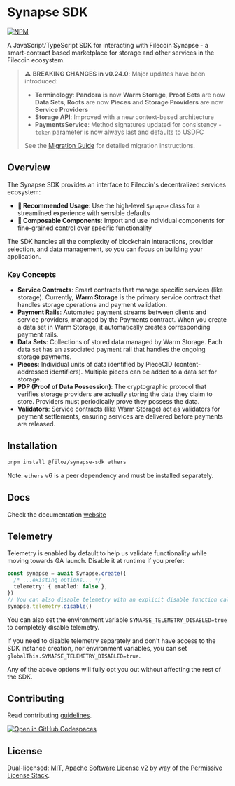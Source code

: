 # Synapse SDK

[![NPM](https://nodei.co/npm/@filoz/synapse-sdk.svg?style=flat&data=n,v&color=blue)](https://nodei.co/npm/@filoz/synapse-sdk/)

A JavaScript/TypeScript SDK for interacting with Filecoin Synapse - a smart-contract based marketplace for storage and other services in the Filecoin ecosystem.

> ⚠️ **BREAKING CHANGES in v0.24.0**: Major updates have been introduced:
>
> - **Terminology**: **Pandora** is now **Warm Storage**, **Proof Sets** are now **Data Sets**, **Roots** are now **Pieces** and **Storage Providers** are now **Service Providers**
> - **Storage API**: Improved with a new context-based architecture
> - **PaymentsService**: Method signatures updated for consistency - `token` parameter is now always last and defaults to USDFC
>
> See the [Migration Guide](#migration-guide) for detailed migration instructions.

## Overview

The Synapse SDK provides an interface to Filecoin's decentralized services ecosystem:

- **🚀 Recommended Usage**: Use the high-level `Synapse` class for a streamlined experience with sensible defaults
- **🔧 Composable Components**: Import and use individual components for fine-grained control over specific functionality

The SDK handles all the complexity of blockchain interactions, provider selection, and data management, so you can focus on building your application.

### Key Concepts

- **Service Contracts**: Smart contracts that manage specific services (like storage). Currently, **Warm Storage** is the primary service contract that handles storage operations and payment validation.
- **Payment Rails**: Automated payment streams between clients and service providers, managed by the Payments contract. When you create a data set in Warm Storage, it automatically creates corresponding payment rails.
- **Data Sets**: Collections of stored data managed by Warm Storage. Each data set has an associated payment rail that handles the ongoing storage payments.
- **Pieces**: Individual units of data identified by PieceCID (content-addressed identifiers). Multiple pieces can be added to a data set for storage.
- **PDP (Proof of Data Possession)**: The cryptographic protocol that verifies storage providers are actually storing the data they claim to store. Providers must periodically prove they possess the data.
- **Validators**: Service contracts (like Warm Storage) act as validators for payment settlements, ensuring services are delivered before payments are released.

## Installation

```bash
pnpm install @filoz/synapse-sdk ethers
```

Note: `ethers` v6 is a peer dependency and must be installed separately.

## Docs

Check the documentation [website](https://synapse.filecoin.services/)

## Telemetry

Telemetry is enabled by default to help us validate functionality while moving towards GA launch. Disable it at runtime if you prefer:

```ts
const synapse = await Synapse.create({
  /* ...existing options... */
  telemetry: { enabled: false },
})
// You can also disable telemetry with an explicit disable function call:
synapse.telemetry.disable()
```
You can also set the environment variable `SYNAPSE_TELEMETRY_DISABLED=true` to completely disable telemetry.

If you need to disable telemetry separately and don't have access to the SDK instance creation, nor environment variables, you can set `globalThis.SYNAPSE_TELEMETRY_DISABLED=true`.

Any of the above options will fully opt you out without affecting the rest of the SDK.

## Contributing

Read contributing  [guidelines](../../.github/CONTRIBUTING.md).

[![Open in GitHub Codespaces](https://github.com/codespaces/badge.svg)](https://codespaces.new/FilOzone/synapse-sdk)

## License

Dual-licensed: [MIT](../../LICENSE.md), [Apache Software License v2](../../LICENSE.md) by way of the
[Permissive License Stack](https://protocol.ai/blog/announcing-the-permissive-license-stack/).
